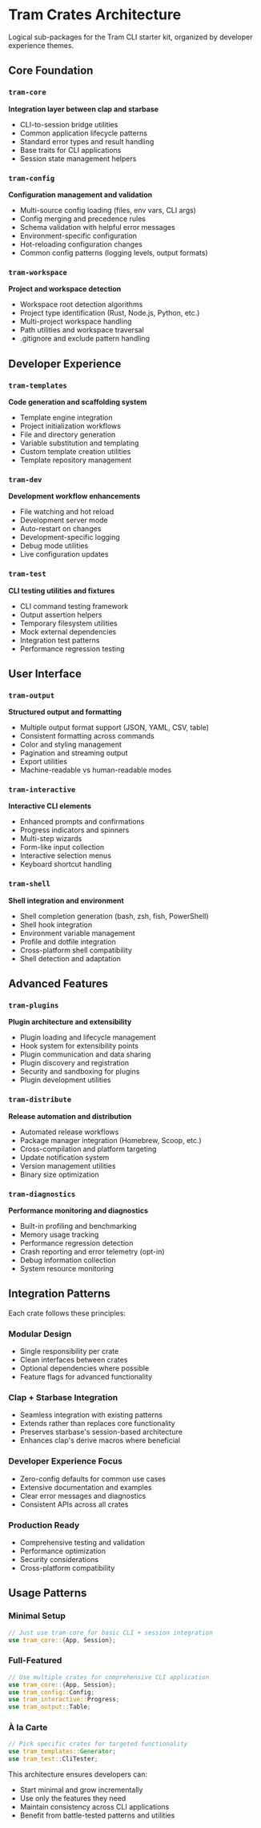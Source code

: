 # Tram Crates Architecture

Logical sub-packages for the Tram CLI starter kit, organized by developer experience themes.

## Core Foundation

### `tram-core`
**Integration layer between clap and starbase**
- CLI-to-session bridge utilities
- Common application lifecycle patterns
- Standard error types and result handling
- Base traits for CLI applications
- Session state management helpers

### `tram-config`
**Configuration management and validation**
- Multi-source config loading (files, env vars, CLI args)
- Config merging and precedence rules
- Schema validation with helpful error messages
- Environment-specific configuration
- Hot-reloading configuration changes
- Common config patterns (logging levels, output formats)

### `tram-workspace`
**Project and workspace detection**
- Workspace root detection algorithms
- Project type identification (Rust, Node.js, Python, etc.)
- Multi-project workspace handling
- Path utilities and workspace traversal
- .gitignore and exclude pattern handling

## Developer Experience

### `tram-templates`
**Code generation and scaffolding system**
- Template engine integration
- Project initialization workflows
- File and directory generation
- Variable substitution and templating
- Custom template creation utilities
- Template repository management

### `tram-dev`
**Development workflow enhancements**
- File watching and hot reload
- Development server mode
- Auto-restart on changes
- Development-specific logging
- Debug mode utilities
- Live configuration updates

### `tram-test`
**CLI testing utilities and fixtures**
- CLI command testing framework
- Output assertion helpers
- Temporary filesystem utilities
- Mock external dependencies
- Integration test patterns
- Performance regression testing

## User Interface

### `tram-output`
**Structured output and formatting**
- Multiple output format support (JSON, YAML, CSV, table)
- Consistent formatting across commands
- Color and styling management
- Pagination and streaming output
- Export utilities
- Machine-readable vs human-readable modes

### `tram-interactive`
**Interactive CLI elements**
- Enhanced prompts and confirmations
- Progress indicators and spinners  
- Multi-step wizards
- Form-like input collection
- Interactive selection menus
- Keyboard shortcut handling

### `tram-shell`
**Shell integration and environment**
- Shell completion generation (bash, zsh, fish, PowerShell)
- Shell hook integration
- Environment variable management
- Profile and dotfile integration
- Cross-platform shell compatibility
- Shell detection and adaptation

## Advanced Features

### `tram-plugins`
**Plugin architecture and extensibility**
- Plugin loading and lifecycle management
- Hook system for extensibility points
- Plugin communication and data sharing
- Plugin discovery and registration
- Security and sandboxing for plugins
- Plugin development utilities

### `tram-distribute`
**Release automation and distribution**
- Automated release workflows
- Package manager integration (Homebrew, Scoop, etc.)
- Cross-compilation and platform targeting
- Update notification system
- Version management utilities
- Binary size optimization

### `tram-diagnostics`
**Performance monitoring and diagnostics**
- Built-in profiling and benchmarking
- Memory usage tracking
- Performance regression detection
- Crash reporting and error telemetry (opt-in)
- Debug information collection
- System resource monitoring

## Integration Patterns

Each crate follows these principles:

### **Modular Design**
- Single responsibility per crate
- Clean interfaces between crates
- Optional dependencies where possible
- Feature flags for advanced functionality

### **Clap + Starbase Integration**
- Seamless integration with existing patterns
- Extends rather than replaces core functionality
- Preserves starbase's session-based architecture
- Enhances clap's derive macros where beneficial

### **Developer Experience Focus**
- Zero-config defaults for common use cases
- Extensive documentation and examples
- Clear error messages and diagnostics
- Consistent APIs across all crates

### **Production Ready**
- Comprehensive testing and validation
- Performance optimization
- Security considerations
- Cross-platform compatibility

## Usage Patterns

### **Minimal Setup**
```rust
// Just use tram-core for basic CLI + session integration
use tram_core::{App, Session};
```

### **Full-Featured**
```rust
// Use multiple crates for comprehensive CLI application
use tram_core::{App, Session};
use tram_config::Config;
use tram_interactive::Progress;
use tram_output::Table;
```

### **À la Carte**
```rust
// Pick specific crates for targeted functionality
use tram_templates::Generator;
use tram_test::CliTester;
```

This architecture ensures developers can:
- Start minimal and grow incrementally
- Use only the features they need
- Maintain consistency across CLI applications
- Benefit from battle-tested patterns and utilities